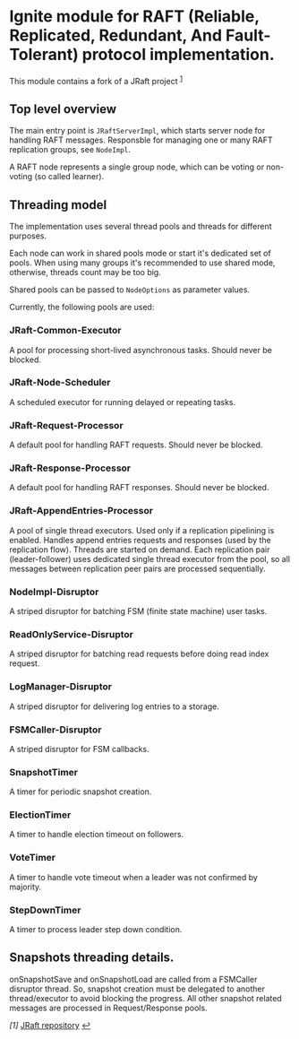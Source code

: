 # Ignite module for RAFT (Reliable, Replicated, Redundant, And Fault-Tolerant) protocol implementation.

This module contains a fork of a JRaft project <sup id="a1">[1](#f1)</sup>

## Top level overview

The main entry point is `JRaftServerImpl`, which starts server node for handling RAFT messages.
Responsble for managing one or many RAFT replication groups, see `NodeImpl`.

A RAFT node represents a single group node, which can be voting or non-voting (so called learner).

## Threading model

The implementation uses several thread pools and threads for different purposes.

Each node can work in shared pools mode or start it's dedicated set of pools.
When using many groups it's recommended to use shared mode, otherwise, threads count may be too big.

Shared pools can be passed to `NodeOptions` as parameter values.

Currently, the following pools are used:

### JRaft-Common-Executor
A pool for processing short-lived asynchronous tasks.
Should never be blocked.

### JRaft-Node-Scheduler
A scheduled executor for running delayed or repeating tasks.

### JRaft-Request-Processor
A default pool for handling RAFT requests.
Should never be blocked.

### JRaft-Response-Processor
A default pool for handling RAFT responses.
Should never be blocked.

### JRaft-AppendEntries-Processor
A pool of single thread executors.
Used only if a replication pipelining is enabled. 
Handles append entries requests and responses (used by the replication flow). 
Threads are started on demand.
Each replication pair (leader-follower) uses dedicated single thread executor from the pool, so all messages 
between replication peer pairs are processed sequentially.

### NodeImpl-Disruptor
A striped disruptor for batching FSM (finite state machine) user tasks.

### ReadOnlyService-Disruptor
A striped disruptor for batching read requests before doing read index request.

### LogManager-Disruptor
A striped disruptor for delivering log entries to a storage.

### FSMCaller-Disruptor
A striped disruptor for FSM callbacks.

### SnapshotTimer
A timer for periodic snapshot creation.

### ElectionTimer
A timer to handle election timeout on followers.

### VoteTimer
A timer to handle vote timeout when a leader was not confirmed by majority.

### StepDownTimer
A timer to process leader step down condition.

## Snapshots threading details.

onSnapshotSave and onSnapshotLoad are called from a FSMCaller disruptor thread. 
So, snapshot creation must be delegated to another thread/executor to avoid blocking the progress.
All other snapshot related messages are processed in Request/Response pools.

<em id="f1">[1]</em> <a href="https://github.com/sofastack/sofa-jraft">JRaft repository</a> [↩](#a1)<br/>